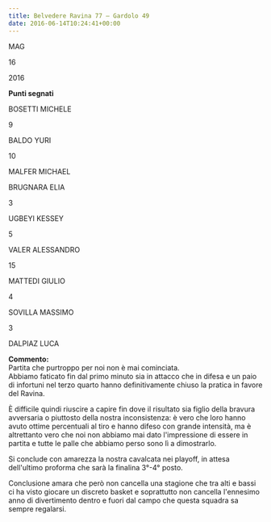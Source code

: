 ```yaml
---
title: Belvedere Ravina 77 – Gardolo 49
date: 2016-06-14T10:24:41+00:00
---
```

MAG

16

2016

**Punti segnati**

BOSETTI MICHELE

9

BALDO YURI

10

MALFER MICHAEL

BRUGNARA ELIA

3

UGBEYI KESSEY

5

VALER ALESSANDRO

15

MATTEDI GIULIO

4

SOVILLA MASSIMO

3

DALPIAZ LUCA

**Commento:**  
Partita che purtroppo per noi non è mai cominciata.  
Abbiamo faticato fin dal primo minuto sia in attacco che in difesa e un paio di infortuni nel terzo quarto hanno definitivamente chiuso la pratica in favore del Ravina.

È difficile quindi riuscire a capire fin dove il risultato sia figlio della bravura avversaria o piuttosto della nostra inconsistenza: è vero che loro hanno avuto ottime percentuali al tiro e hanno difeso con grande intensità, ma è altrettanto vero che noi non abbiamo mai dato l'impressione di essere in partita e tutte le palle che abbiamo perso sono lì a dimostrarlo.

Si conclude con amarezza la nostra cavalcata nei playoff, in attesa dell'ultimo proforma che sarà la finalina 3°-4° posto.

Conclusione amara che però non cancella una stagione che tra alti e bassi ci ha visto giocare un discreto basket e soprattutto non cancella l'ennesimo anno di divertimento dentro e fuori dal campo che questa squadra sa sempre regalarsi.